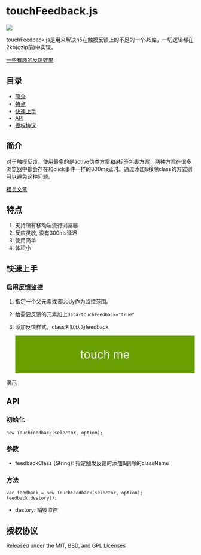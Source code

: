 # touchFeedback.js

![](http://0d077ef9e74d8.cdn.sohucs.com/pWc9ydG_gif)

touchFeedback.js是用来解决h5在触摸反馈上的不足的一个JS库，一切逻辑都在2kb(gzip前)中实现。

[一些有趣的反馈效果](http://www.dearhaoge.com/touchFeedback/demo/cool-feedbacks.html)

## 目录

* [简介](#简介)
* [特点](#特点)
* [快速上手](#快速上手)
* [API](#API)
* [授权协议](#授权协议)

## 简介

对于触摸反馈，使用最多的是active伪类方案和a标签包裹方案，两种方案在很多浏览器中都会存在和click事件一样的300ms延时。通过添加&移除class的方式则可以避免这种问题。

[相关文章](http://note.youdao.com/noteshare?id=6acccc8bebfe14b33029d7905b9727db)

## 特点

1. 支持所有移动端流行浏览器
2. 反应灵敏, 没有300ms延迟
3. 使用简单
4. 体积小

## 快速上手

### 启用反馈监控

1. 指定一个父元素或者body作为监控范围。
2. 给需要反馈的元素加上``data-touchFeedback="true"``
3. 添加反馈样式，class名默认为feedback
	
	<style>
        .touch {
            height: 100px;
            background: #699f00;
            text-align: center;
            line-height: 100px;
            font-size: 30px;
            color: #fff;
        }
        .touch.feedback {
            background: #38f;
        }
    </style>
	<div class="wrapper">
        <div class="touch" data-touchFeedback="true">touch me</div> <!-- 此元素生效 -->
    </div>
	<script>
		// new TouchFeedback('body'); 全局启用
		new TouchFeedback('.wrapper'); // 仅对class为wrapper的元素及其子元素启用
	</script>

[演示](http://www.dearhaoge.com/touchFeedback/demo/basic.html)

## API

### 初始化

	new TouchFeedback(selector, option);

### 参数

* feedbackClass {String}: 指定触发反馈时添加&删除的className

### 方法

	var feedback = new TouchFeedback(selector, option);
	feedback.destory();

* destory: 销毁监控


## 授权协议

Released under the MIT, BSD, and GPL Licenses


	




